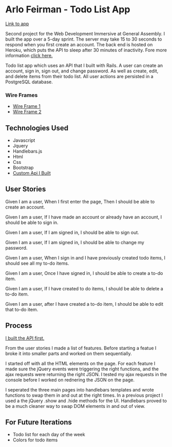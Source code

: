 

# Arlo Feirman - Todo List App

[Link to app](https://arlofeirman.github.io/AF-fullstack-project-frontend2/)

Second project for the Web Development Immersive at General Assembly. I built the app over a 5-day sprint.
The server may take 15 to 30 seconds to respond when you first create an account.
The back end is hosted on Heroku, which puts the API to sleep after 30 minutes of inactivity.
Fore more information [click here.](https://devcenter.heroku.com/articles/free-dyno-hours)

Todo list app which uses an API that I built with Rails. A user can create an account, sign in, sign out, and change password. As well as create, edit, and delete items from their todo list. All user actions are persisted in a PostgreSQL database.

### Wire Frames
-  [Wire Frame 1](http://i.imgur.com/tTYikxC.jpg)
-  [Wire Frame 2](http://i.imgur.com/fq5xNlj.jpg)


## Technologies Used

- Javascript
- Jquery
- Handlebars.js
- Html
- Css
- Bootstrap
- [Custom Api I Built](https://github.com/arlofeirman/AF-fullstack-project-backend)

## User Stories

Given I am a user,
When I first enter the page,
Then I should be able to create an account.

Given I am a user,
If I have made an account or already have an account,
I should be able to sign in.

Given I am a user,
If I am signed in,
I should be able to sign out.

Given I am a user,
If I am signed in,
I should be able to change my password.

Given I am a user,
When I sign in and I have previously created todo items,
I should see all my to-do items.

Given I am a user,
Once I have signed in,
I should be able to create a to-do item.

Given I am a user,
If I have created to do items,
I should be able to delete a to-do item.

Given I am a user,
after I have created a to-do item,
I should be able to edit that to-do item.

## Process

[I built the API first.](https://github.com/arlofeirman/AF-fullstack-project-backend)

From the user stories I made a list of features.
Before starting a featue I broke it into smaller parts and worked on them sequentially.


I started off with all the HTML elements on the page. For each feature I 
made sure the jQuery events were triggering the right functions, and the ajax
requests were returning the right JSON. I tested my ajax requests in the console
before I worked on rednering the JSON on the page.

I seperated the three main pages into handlebars templates and wrote
functions to swap them in and out at the right times.
In a previous project I used a the jQuery .show and .hide methods for the UI. 
Handlebars proved to be a much cleaner way to swap DOM elements in and out of view.

## For Future Iterations
- Todo list for each day of the week
- Colors for todo items
